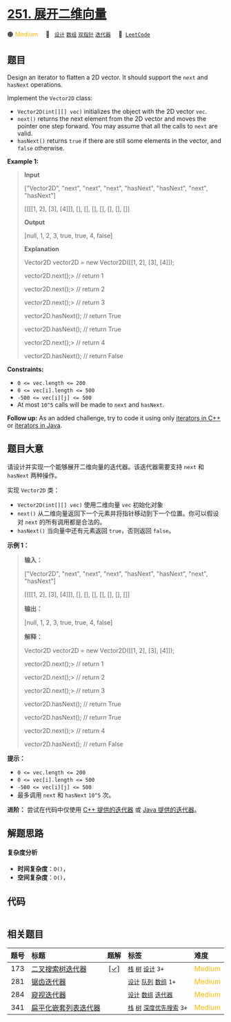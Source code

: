 # [251. 展开二维向量](https://leetcode.com/problems/flatten-2d-vector)

🟠 <font color=#ffb800>Medium</font>&emsp; 🔖&ensp; [`设计`](/tag/design.md) [`数组`](/tag/array.md) [`双指针`](/tag/two-pointers.md) [`迭代器`](/tag/iterator.md)&emsp; 🔗&ensp;[`LeetCode`](https://leetcode.com/problems/flatten-2d-vector)

## 题目

Design an iterator to flatten a 2D vector. It should support the `next` and
`hasNext` operations.

Implement the `Vector2D` class:

  * `Vector2D(int[][] vec)` initializes the object with the 2D vector `vec`.
  * `next()` returns the next element from the 2D vector and moves the pointer one step forward. You may assume that all the calls to `next` are valid.
  * `hasNext()` returns `true` if there are still some elements in the vector, and `false` otherwise.



**Example 1:**

> 
> 
> 
> 
> 
> **Input**
> 
> ["Vector2D", "next", "next", "next", "hasNext", "hasNext", "next", "hasNext"]
> 
> [[[[1, 2], [3], [4]]], [], [], [], [], [], [], []]
> 
> **Output**
> 
> [null, 1, 2, 3, true, true, 4, false]
> 
> 
> 
> **Explanation**
> 
> Vector2D vector2D = new Vector2D([[1, 2], [3], [4]]);
> 
> vector2D.next();> 
> // return 1
> 
> vector2D.next();> 
> // return 2
> 
> vector2D.next();> 
> // return 3
> 
> vector2D.hasNext(); // return True
> 
> vector2D.hasNext(); // return True
> 
> vector2D.next();> 
> // return 4
> 
> vector2D.hasNext(); // return False

**Constraints:**

  * `0 <= vec.length <= 200`
  * `0 <= vec[i].length <= 500`
  * `-500 <= vec[i][j] <= 500`
  * At most `10^5` calls will be made to `next` and `hasNext`.



**Follow up:** As an added challenge, try to code it using only [iterators in
C++](http://www.cplusplus.com/reference/iterator/iterator/) or [iterators in
Java](http://docs.oracle.com/javase/7/docs/api/java/util/Iterator.html).


## 题目大意

请设计并实现一个能够展开二维向量的迭代器。该迭代器需要支持 `next` 和 `hasNext` 两种操作。

实现 `Vector2D` 类：

  * `Vector2D(int[][] vec)` 使用二维向量 `vec` 初始化对象
  * `next()` 从二维向量返回下一个元素并将指针移动到下一个位置。你可以假设对 `next` 的所有调用都是合法的。
  * `hasNext()` 当向量中还有元素返回 `true`，否则返回 `false`。



**示例 1：**

> 
> 
> 
> 
> 
> **输入：**
> 
> ["Vector2D", "next", "next", "next", "hasNext", "hasNext", "next", "hasNext"]
> 
> [[[[1, 2], [3], [4]]], [], [], [], [], [], [], []]
> 
> **输出：**
> 
> [null, 1, 2, 3, true, true, 4, false]
> 
> 
> 
> **解释：**
> 
> Vector2D vector2D = new Vector2D([[1, 2], [3], [4]]);
> 
> vector2D.next();> 
> // return 1
> 
> vector2D.next();> 
> // return 2
> 
> vector2D.next();> 
> // return 3
> 
> vector2D.hasNext(); // return True
> 
> vector2D.hasNext(); // return True
> 
> vector2D.next();> 
> // return 4
> 
> vector2D.hasNext(); // return False
> 
> 



**提示：**

  * `0 <= vec.length <= 200`
  * `0 <= vec[i].length <= 500`
  * `-500 <= vec[i][j] <= 500`
  * 最多调用 `next` 和 `hasNext` `10^5` 次。



**进阶：** 尝试在代码中仅使用 [C++
提供的迭代器](http://www.cplusplus.com/reference/iterator/iterator/) 或 [Java
提供的迭代器](https://docs.oracle.com/javase/7/docs/api/java/util/Iterator.html)。


## 解题思路

#### 复杂度分析

- **时间复杂度**：`O()`，
- **空间复杂度**：`O()`，

## 代码

```javascript

```

## 相关题目

<!-- prettier-ignore -->
| 题号 | 标题 | 题解 | 标签 | 难度 |
| :------: | :------ | :------: | :------ | :------ |
| 173 | [二叉搜索树迭代器](https://leetcode.com/problems/binary-search-tree-iterator) | [[✓]](/problem/0173.md) |  [`栈`](/tag/stack.md) [`树`](/tag/tree.md) [`设计`](/tag/design.md) `3+` | <font color=#ffb800>Medium</font> |
| 281 | [锯齿迭代器](https://leetcode.com/problems/zigzag-iterator) |  |  [`设计`](/tag/design.md) [`队列`](/tag/queue.md) [`数组`](/tag/array.md) `1+` | <font color=#ffb800>Medium</font> |
| 284 | [窥视迭代器](https://leetcode.com/problems/peeking-iterator) |  |  [`设计`](/tag/design.md) [`数组`](/tag/array.md) [`迭代器`](/tag/iterator.md) | <font color=#ffb800>Medium</font> |
| 341 | [扁平化嵌套列表迭代器](https://leetcode.com/problems/flatten-nested-list-iterator) |  |  [`栈`](/tag/stack.md) [`树`](/tag/tree.md) [`深度优先搜索`](/tag/depth-first-search.md) `3+` | <font color=#ffb800>Medium</font> |
